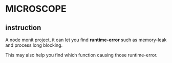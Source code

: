 # MICROSCOPE

## instruction
A node monit project, it can let you find **runtime-error** such as memory-leak and process long blocking.

This may also help you find which function causing those runtime-error.
